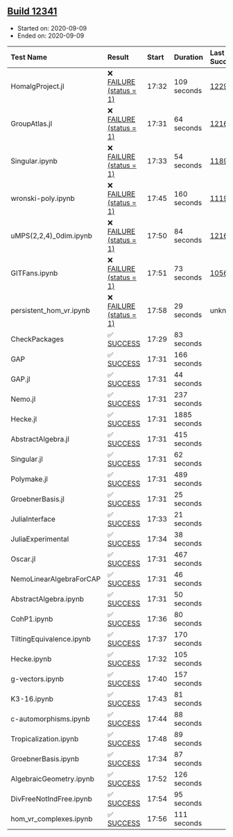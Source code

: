 ## [Build 12341](https://oscarci.mathematik.uni-kl.de/job/oscar/12341/)

* Started on: 2020-09-09
* Ended on: 2020-09-09

| Test Name    | Result | Start | Duration | Last Success | First Failure |
|:-------------|:-------|:------|:---------|:-------------|:--------------|
| HomalgProject.jl | ❌ [FAILURE (status = 1)](https://oscarci.mathematik.uni-kl.de/job/oscar/12341/artifact/logs/build-12341/HomalgProject.jl.log) | 17:32 | 109 seconds | [12292](https://oscarci.mathematik.uni-kl.de/job/oscar/12292/) | [12293](https://oscarci.mathematik.uni-kl.de/job/oscar/12293/) |
| GroupAtlas.jl | ❌ [FAILURE (status = 1)](https://oscarci.mathematik.uni-kl.de/job/oscar/12341/artifact/logs/build-12341/GroupAtlas.jl.log) | 17:31 | 64 seconds | [12167](https://oscarci.mathematik.uni-kl.de/job/oscar/12167/) | [12168](https://oscarci.mathematik.uni-kl.de/job/oscar/12168/) |
| Singular.ipynb | ❌ [FAILURE (status = 1)](https://oscarci.mathematik.uni-kl.de/job/oscar/12341/artifact/logs/build-12341/Singular.ipynb.log) | 17:33 | 54 seconds | [11893](https://oscarci.mathematik.uni-kl.de/job/oscar/11893/) | [11894](https://oscarci.mathematik.uni-kl.de/job/oscar/11894/) |
| wronski-poly.ipynb | ❌ [FAILURE (status = 1)](https://oscarci.mathematik.uni-kl.de/job/oscar/12341/artifact/logs/build-12341/wronski-poly.ipynb.log) | 17:45 | 160 seconds | [11192](https://oscarci.mathematik.uni-kl.de/job/oscar/11192/) | [11193](https://oscarci.mathematik.uni-kl.de/job/oscar/11193/) |
| uMPS(2,2,4)_0dim.ipynb | ❌ [FAILURE (status = 1)](https://oscarci.mathematik.uni-kl.de/job/oscar/12341/artifact/logs/build-12341/uMPS-2-2-4-_0dim.ipynb.log) | 17:50 | 84 seconds | [12167](https://oscarci.mathematik.uni-kl.de/job/oscar/12167/) | [12168](https://oscarci.mathematik.uni-kl.de/job/oscar/12168/) |
| GITFans.ipynb | ❌ [FAILURE (status = 1)](https://oscarci.mathematik.uni-kl.de/job/oscar/12341/artifact/logs/build-12341/GITFans.ipynb.log) | 17:51 | 73 seconds | [10566](https://oscarci.mathematik.uni-kl.de/job/oscar/10566/) | [10567](https://oscarci.mathematik.uni-kl.de/job/oscar/10567/) |
| persistent_hom_vr.ipynb | ❌ [FAILURE (status = 1)](https://oscarci.mathematik.uni-kl.de/job/oscar/12341/artifact/logs/build-12341/persistent_hom_vr.ipynb.log) | 17:58 | 29 seconds | unknown | unknown |
| CheckPackages | ✅ [SUCCESS](https://oscarci.mathematik.uni-kl.de/job/oscar/12341/artifact/logs/build-12341/CheckPackages.log) | 17:29 | 83 seconds |  |  |
| GAP | ✅ [SUCCESS](https://oscarci.mathematik.uni-kl.de/job/oscar/12341/artifact/logs/build-12341/GAP.log) | 17:31 | 166 seconds |  |  |
| GAP.jl | ✅ [SUCCESS](https://oscarci.mathematik.uni-kl.de/job/oscar/12341/artifact/logs/build-12341/GAP.jl.log) | 17:31 | 44 seconds |  |  |
| Nemo.jl | ✅ [SUCCESS](https://oscarci.mathematik.uni-kl.de/job/oscar/12341/artifact/logs/build-12341/Nemo.jl.log) | 17:31 | 237 seconds |  |  |
| Hecke.jl | ✅ [SUCCESS](https://oscarci.mathematik.uni-kl.de/job/oscar/12341/artifact/logs/build-12341/Hecke.jl.log) | 17:31 | 1885 seconds |  |  |
| AbstractAlgebra.jl | ✅ [SUCCESS](https://oscarci.mathematik.uni-kl.de/job/oscar/12341/artifact/logs/build-12341/AbstractAlgebra.jl.log) | 17:31 | 415 seconds |  |  |
| Singular.jl | ✅ [SUCCESS](https://oscarci.mathematik.uni-kl.de/job/oscar/12341/artifact/logs/build-12341/Singular.jl.log) | 17:31 | 62 seconds |  |  |
| Polymake.jl | ✅ [SUCCESS](https://oscarci.mathematik.uni-kl.de/job/oscar/12341/artifact/logs/build-12341/Polymake.jl.log) | 17:31 | 489 seconds |  |  |
| GroebnerBasis.jl | ✅ [SUCCESS](https://oscarci.mathematik.uni-kl.de/job/oscar/12341/artifact/logs/build-12341/GroebnerBasis.jl.log) | 17:31 | 25 seconds |  |  |
| JuliaInterface | ✅ [SUCCESS](https://oscarci.mathematik.uni-kl.de/job/oscar/12341/artifact/logs/build-12341/JuliaInterface.log) | 17:33 | 21 seconds |  |  |
| JuliaExperimental | ✅ [SUCCESS](https://oscarci.mathematik.uni-kl.de/job/oscar/12341/artifact/logs/build-12341/JuliaExperimental.log) | 17:34 | 38 seconds |  |  |
| Oscar.jl | ✅ [SUCCESS](https://oscarci.mathematik.uni-kl.de/job/oscar/12341/artifact/logs/build-12341/Oscar.jl.log) | 17:31 | 467 seconds |  |  |
| NemoLinearAlgebraForCAP | ✅ [SUCCESS](https://oscarci.mathematik.uni-kl.de/job/oscar/12341/artifact/logs/build-12341/NemoLinearAlgebraForCAP.log) | 17:31 | 46 seconds |  |  |
| AbstractAlgebra.ipynb | ✅ [SUCCESS](https://oscarci.mathematik.uni-kl.de/job/oscar/12341/artifact/logs/build-12341/AbstractAlgebra.ipynb.log) | 17:31 | 50 seconds |  |  |
| CohP1.ipynb | ✅ [SUCCESS](https://oscarci.mathematik.uni-kl.de/job/oscar/12341/artifact/logs/build-12341/CohP1.ipynb.log) | 17:36 | 80 seconds |  |  |
| TiltingEquivalence.ipynb | ✅ [SUCCESS](https://oscarci.mathematik.uni-kl.de/job/oscar/12341/artifact/logs/build-12341/TiltingEquivalence.ipynb.log) | 17:37 | 170 seconds |  |  |
| Hecke.ipynb | ✅ [SUCCESS](https://oscarci.mathematik.uni-kl.de/job/oscar/12341/artifact/logs/build-12341/Hecke.ipynb.log) | 17:32 | 105 seconds |  |  |
| g-vectors.ipynb | ✅ [SUCCESS](https://oscarci.mathematik.uni-kl.de/job/oscar/12341/artifact/logs/build-12341/g-vectors.ipynb.log) | 17:40 | 157 seconds |  |  |
| K3-16.ipynb | ✅ [SUCCESS](https://oscarci.mathematik.uni-kl.de/job/oscar/12341/artifact/logs/build-12341/K3-16.ipynb.log) | 17:43 | 81 seconds |  |  |
| c-automorphisms.ipynb | ✅ [SUCCESS](https://oscarci.mathematik.uni-kl.de/job/oscar/12341/artifact/logs/build-12341/c-automorphisms.ipynb.log) | 17:44 | 88 seconds |  |  |
| Tropicalization.ipynb | ✅ [SUCCESS](https://oscarci.mathematik.uni-kl.de/job/oscar/12341/artifact/logs/build-12341/Tropicalization.ipynb.log) | 17:48 | 89 seconds |  |  |
| GroebnerBasis.ipynb | ✅ [SUCCESS](https://oscarci.mathematik.uni-kl.de/job/oscar/12341/artifact/logs/build-12341/GroebnerBasis.ipynb.log) | 17:34 | 87 seconds |  |  |
| AlgebraicGeometry.ipynb | ✅ [SUCCESS](https://oscarci.mathematik.uni-kl.de/job/oscar/12341/artifact/logs/build-12341/AlgebraicGeometry.ipynb.log) | 17:52 | 126 seconds |  |  |
| DivFreeNotIndFree.ipynb | ✅ [SUCCESS](https://oscarci.mathematik.uni-kl.de/job/oscar/12341/artifact/logs/build-12341/DivFreeNotIndFree.ipynb.log) | 17:54 | 95 seconds |  |  |
| hom_vr_complexes.ipynb | ✅ [SUCCESS](https://oscarci.mathematik.uni-kl.de/job/oscar/12341/artifact/logs/build-12341/hom_vr_complexes.ipynb.log) | 17:56 | 111 seconds |  |  |
